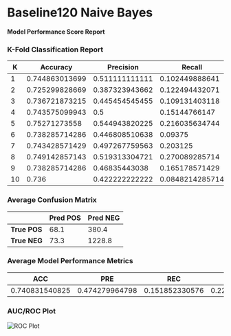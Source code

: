 # Baseline120 Naive Bayes
**Model Performance Score Report**

### K-Fold Classification Report
| K | Accuracy | Precision | Recall | F-Measure | AUC | Kappa |
| --- | --- | --- | --- | --- | --- | --- |
| 1 | 0.744863013699 | 0.511111111111 | 0.102449888641 | 0.170686456401 | 0.534340830737 | 0.0930668853097 |
| 2 | 0.725299828669 | 0.387323943662 | 0.122494432071 | 0.186125211506 | 0.527837077787 | 0.0717427603119 |
| 3 | 0.736721873215 | 0.445454545455 | 0.109131403118 | 0.175313059034 | 0.531140202327 | 0.0827450004488 |
| 4 | 0.743575099943 | 0.5 | 0.15144766147 | 0.232478632479 | 0.54961015946 | 0.128582465 |
| 5 | 0.75271273558 | 0.544943820225 | 0.216035634744 | 0.309409888357 | 0.576911826589 | 0.191730994539 |
| 6 | 0.738285714286 | 0.446808510638 | 0.09375 | 0.154981549815 | 0.526905721966 | 0.0726342048142 |
| 7 | 0.743428571429 | 0.497267759563 | 0.203125 | 0.288431061807 | 0.566232238863 | 0.164346440749 |
| 8 | 0.749142857143 | 0.519313304721 | 0.270089285714 | 0.355359765051 | 0.592033890169 | 0.218449574865 |
| 9 | 0.738285714286 | 0.46835443038 | 0.165178571429 | 0.244224422442 | 0.550331221198 | 0.127791827905 |
| 10 | 0.736 | 0.422222222222 | 0.0848214285714 | 0.14126394052 | 0.522441436252 | 0.0608228980322 |

### Average Confusion Matrix
| | Pred POS | Pred NEG |
| --- | --- | --- |
| **True POS** | 68.1 | 380.4 |
| **True NEG** | 73.3 | 1228.8 |

### Average Model Performance Metrics
| ACC | PRE | REC | F1 | AUC | KAPP |
| --- | --- | --- | --- | --- | --- |
| 0.740831540825 | 0.474279964798 | 0.151852330576 | 0.225827398741 | 0.547778460535 | 0.121191305197 |

### AUC/ROC Plot
![ROC Plot](baseline120_naive_bayes_auc-plot.png)
